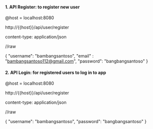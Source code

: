 #### 1. API Register: to register new user
@host = localhost:8080

http://{{host}}/api/user/register

content-type: application/json

//raw

{
    "username": "bambangsantoso",
    "email" : "bambangsantoso112@gmail.com",
    "password": "bangbangsantoso"
}


#### 2. API Login: for registered users to log in to app
@host = localhost:8080

http://{{host}}/api/user/register

content-type: application/json

//raw

{
    "username": "bambangsantoso",
    "password": "bangbangsantoso"
}


